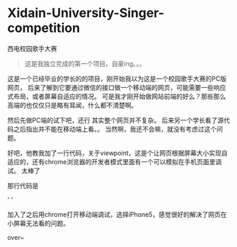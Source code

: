 # Xidain-University-Singer-competition
西电校园歌手大赛
>这是我独立完成的第一个项目。自豪ing。。。

这是一个已经毕业的学长的的项目，刚开始我以为这是一个校园歌手大赛的PC版网页，
后来了解到它要通过微信的接口做一个移动端的网页，可能需要一些响应式布局，或者屏幕自适应的情况。
可是我才刚开始做网站前端的好么？那些那么高端的也仅仅只是略有耳闻，什么都不清楚啊。

然后先做PC端的试下吧，还行 其实整个网页并不复杂。
后来另一个学长看了源代码之后指出并不能在移动端上看。。
当然啊，我还不会嘛，就没有考虑过这个问题。

好吧，他教我加了一行代码，关于viewpoint，这是个让网页根据屏幕大小实现自适应的，还有chrome浏览器的开发者模式里面有一个可以模拟在手机页面里调试。
太棒了

那行代码是
    
'<meta content="width=device-width,initial-scale=1.0,minimum-scale=1.0,maximum-scale=1.0,user-scalable=0" name="viewport">
'
    <meta content="width=device-width,initial-scale=1.0,minimum-scale=1.0,maximum-scale=1.0,user-scalable=0" name="viewport">

加入了之后用chrome打开移动端调试，选择iPhone5，感觉很好的解决了网页在小屏幕无法看的问题。

over~

